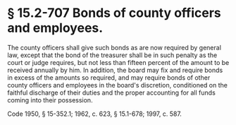 # § 15.2-707 Bonds of county officers and employees.

<p>The county officers shall give such bonds as are now required by general law, except that the bond of the treasurer shall be in such penalty as the court or judge requires, but not less than fifteen percent of the amount to be received annually by him. In addition, the board may fix and require bonds in excess of the amounts so required, and may require bonds of other county officers and employees in the board's discretion, conditioned on the faithful discharge of their duties and the proper accounting for all funds coming into their possession.</p><p>Code 1950, § 15-352.1; 1962, c. 623, § 15.1-678; 1997, c. 587.</p>